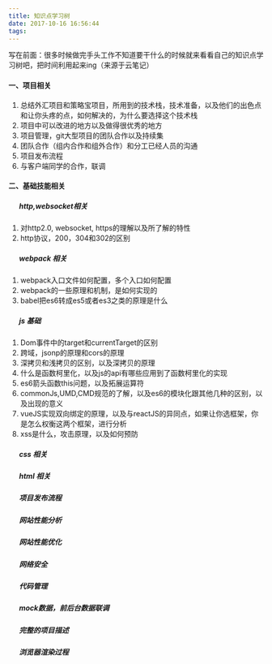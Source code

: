 ```yaml
---
title: 知识点学习树
date: 2017-10-16 16:56:44
tags:
---
```

写在前面：很多时候做完手头工作不知道要干什么的时候就来看看自己的知识点学习树吧，把时间利用起来ing（来源于云笔记）
<!--more-->
#### 一、项目相关
1. 总结外汇项目和策略宝项目，所用到的技术栈，技术准备，以及他们的出色点和让你头疼的点，如何解决的，为什么要选择这个技术栈
2. 项目中可以改进的地方以及做得很优秀的地方
3. 项目管理，git大型项目的团队合作以及持续集
4. 团队合作（组内合作和组外合作）和分工已经人员的沟通
5. 项目发布流程
6. 与客户端同学的合作，联调

#### 二、基础技能相关
##### &ensp;&ensp;&ensp;http,websocket相关
1. 对http2.0, websocket, https的理解以及所了解的特性
2. http协议，200，304和302的区别


##### &ensp;&ensp;&ensp;webpack 相关
1. webpack入口文件如何配置，多个入口如何配置
2. webpack的一些原理和机制，是如何实现的
3. babel把es6转成es5或者es3之类的原理是什么

##### &ensp;&ensp;&ensp;js 基础
1. Dom事件中的target和currentTarget的区别
2. 跨域，jsonp的原理和cors的原理
3. 深拷贝和浅拷贝的区别，以及深拷贝的原理
4. 什么是函数柯里化，以及js的api有哪些应用到了函数柯里化的实现
6. es6箭头函数this问题，以及拓展运算符
7. commonJs,UMD,CMD规范的了解，以及es6的模块化跟其他几种的区别，以及出现的意义
8. vueJS实现双向绑定的原理，以及与reactJS的异同点，如果让你选框架，你是怎么权衡这两个框架，进行分析
9. xss是什么，攻击原理，以及如何预防

##### &ensp;&ensp;&ensp;css 相关

##### &ensp;&ensp;&ensp;html 相关

##### &ensp;&ensp;&ensp;项目发布流程

##### &ensp;&ensp;&ensp;网站性能分析

##### &ensp;&ensp;&ensp;网站性能优化

##### &ensp;&ensp;&ensp;网络安全

##### &ensp;&ensp;&ensp;代码管理

##### &ensp;&ensp;&ensp;mock数据，前后台数据联调

##### &ensp;&ensp;&ensp;完整的项目描述

##### &ensp;&ensp;&ensp;浏览器渲染过程



